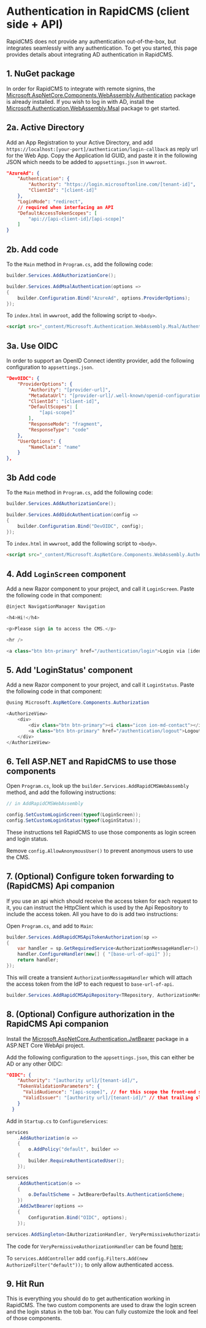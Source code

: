 # Authentication in RapidCMS (client side + API)

RapidCMS does not provide any authentication out-of-the-box, but integrates seamlessly with any
authentication. To get you started, this page provides details about integrating AD authentication in RapidCMS.

## 1. NuGet package

In order for RapidCMS to integrate with remote signins, the [Microsoft.AspNetCore.Components.WebAssembly.Authentication](https://www.nuget.org/packages/Microsoft.AspNetCore.Components.WebAssembly.Authentication)
package is already installed. If you wish to log in with AD, install the [Microsoft.Authentication.WebAssembly.Msal](https://www.nuget.org/packages/Microsoft.Authentication.WebAssembly.Msal) 
package to get started.

## 2a. Active Directory

Add an App Registration to your Active Directory, and add `https://localhost:[your-port]/authentication/login-callback` as
reply url for the Web App. Copy the Application Id GUID, and paste it in the following JSON which needs to
be added to `appsettings.json` in `wwwroot`.

```json
"AzureAd": {
    "Authentication": {
        "Authority": "https://login.microsoftonline.com/[tenant-id]",
        "ClientId": "[client-id]"
    },
    "LoginMode": "redirect",
    // required when interfacing an API
    "DefaultAccessTokenScopes": [
        "api://[api-client-id]/[api-scope]"
    ]
}
```

## 2b. Add code

To the `Main` method in `Program.cs`, add the following code:

```c#
builder.Services.AddAuthorizationCore();

builder.Services.AddMsalAuthentication(options =>
{
    builder.Configuration.Bind("AzureAd", options.ProviderOptions);
});
```

To `index.html` in `wwwroot`, add the following script to `<body>`.

```html
<script src="_content/Microsoft.Authentication.WebAssembly.Msal/AuthenticationService.js"></script>
```

## 3a. Use OIDC

In order to support an OpenID Connect identity provider, add the following configuration to `appsettings.json`.

```json
"DevOIDC": {
    "ProviderOptions": {
        "Authority": "[provider-url]",
        "MetadataUrl": "[provider-url]/.well-known/openid-configuration",
        "ClientId": "[client-id]",
        "DefaultScopes": [
            "[api-scope]"
        ],
        "ResponseMode": "fragment",
        "ResponseType": "code"
    },
    "UserOptions": {
        "NameClaim": "name"
    }
},
```

## 3b Add code

To the `Main` method in `Program.cs`, add the following code:

```c#
builder.Services.AddAuthorizationCore();

builder.Services.AddOidcAuthentication(config =>
{
    builder.Configuration.Bind("DevOIDC", config);
});
```

To `index.html` in `wwwroot`, add the following script to `<body>`.

```html
<script src="_content/Microsoft.AspNetCore.Components.WebAssembly.Authentication/AuthenticationService.js"></script>
```

## 4. Add `LoginScreen` component

Add a new Razor component to your project, and call it `LoginScreen`. Paste the following code in that component:

```c#
@inject NavigationManager Navigation

<h4>Hi!</h4>

<p>Please sign in to access the CMS.</p>

<hr />

<a class="btn btn-primary" href="/authentication/login">Login via [identity-provider]</a>
```

## 5. Add 'LoginStatus' component

Add a new Razor component to your project, and call it `LoginStatus`. Paste the following code in that component:

```c#
@using Microsoft.AspNetCore.Components.Authorization

<AuthorizeView>
    <div>
        <div class="btn btn-primary"><i class="icon ion-md-contact"></i> Hi, @context.User.Identity.Name!</div>
        <a class="btn btn-primary" href="/authentication/logout">Logout</a>
    </div>
</AuthorizeView>
```

## 6. Tell ASP.NET and RapidCMS to use those components

Open `Program.cs`,  look up the `builder.Services.AddRapidCMSWebAssembly` method, and add the following instructions:

```c#
// in AddRapidCMSWebAssembly

config.SetCustomLoginScreen(typeof(LoginScreen));
config.SetCustomLoginStatus(typeof(LoginStatus));
```

These instructions tell RapidCMS to use those components as login screen and login status.

Remove `config.AllowAnonymousUser()` to prevent anonymous users to use the CMS.

## 7. (Optional) Configure token forwarding to (RapidCMS) Api companion

If you use an api which should receive the access token for each request to it, you can instruct the HttpClient
which is used by the Api Repository to include the access token. All you have to do is add two instructions:

Open `Program.cs`, and add to `Main`:

```c#
builder.Services.AddRapidCMSApiTokenAuthorization(sp =>
{
    var handler = sp.GetRequiredService<AuthorizationMessageHandler>();
    handler.ConfigureHandler(new[] { "[base-url-of-api]" });
    return handler;
});
```

This will create a transient `AuthorizationMessageHandler` which will attach the access token from the IdP
to each request to `base-url-of-api`. 

```c#
builder.Services.AddRapidCMSApiRepository<TRepository, AuthorizationMessageHandler>(_baseUri);
```

## 8. (Optional) Configure authorization in the RapidCMS Api companion

Install the [Microsoft.AspNetCore.Authentication.JwtBearer](https://www.nuget.org/packages/Microsoft.AspNetCore.Authentication.JwtBearer) package
in a ASP.NET Core WebApi project. 

Add the following configuration to the `appsettings.json`, this can either be AD or any other OIDC:

```json
"OIDC": {
    "Authority": "[authority url]/[tenant-id]/",
    "TokenValidationParameters": {
      "ValidAudience": "[api-scope]", // for this scope the front-end should request an access token
      "ValidIssuer": "[authority url]/[tenant-id]/" // that trailing slash can sometimes be on the iss-claim (talking to you AAD)
    }
  }
```

Add in `Startup.cs` to `ConfigureServices`:

```c#
services
    .AddAuthorization(o =>
    {
        o.AddPolicy("default", builder =>
    {
        builder.RequireAuthenticatedUser();
    });

services
    .AddAuthentication(o =>
    {
        o.DefaultScheme = JwtBearerDefaults.AuthenticationScheme;
    })
    .AddJwtBearer(options =>
    {
        Configuration.Bind("OIDC", options);
    });

services.AddSingleton<IAuthorizationHandler, VeryPermissiveAuthorizationHandler>();
```

The code for `VeryPermissiveAuthorizationHandler` can be found [here](AUTHserver.md);

To `services.AddController` add `config.Filters.Add(new AuthorizeFilter("default"));` to 
only allow authenticated access.

## 9. Hit Run

This is everything you should do to get authentication working in RapidCMS. The two custom components are
used to draw the login screen and the login status in the tob bar. You can fully customize the look and feel of
those components.
